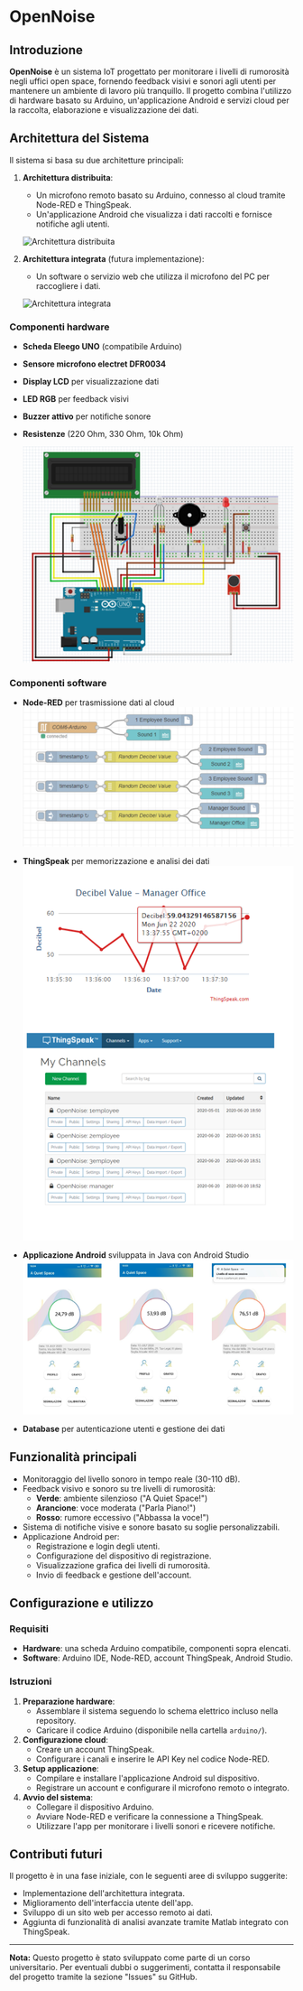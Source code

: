 # OpenNoise

## Introduzione
**OpenNoise** è un sistema IoT progettato per monitorare i livelli di rumorosità negli uffici open space, fornendo feedback visivi e sonori agli utenti per mantenere un ambiente di lavoro più tranquillo. Il progetto combina l'utilizzo di hardware basato su Arduino, un'applicazione Android e servizi cloud per la raccolta, elaborazione e visualizzazione dei dati.

## Architettura del Sistema
Il sistema si basa su due architetture principali:

1. **Architettura distribuita**:
   - Un microfono remoto basato su Arduino, connesso al cloud tramite Node-RED e ThingSpeak.
   - Un'applicazione Android che visualizza i dati raccolti e fornisce notifiche agli utenti.

   ![Architettura distribuita](images/architettura_distribuita.png)

2. **Architettura integrata** (futura implementazione):
   - Un software o servizio web che utilizza il microfono del PC per raccogliere i dati.

   ![Architettura integrata](images/architettura_integrata.png)

### Componenti hardware
- **Scheda Eleego UNO** (compatibile Arduino)
- **Sensore microfono electret DFR0034**
- **Display LCD** per visualizzazione dati
- **LED RGB** per feedback visivi
- **Buzzer attivo** per notifiche sonore
- **Resistenze** (220 Ohm, 330 Ohm, 10k Ohm)

   ![Schema Arduino](images/schema_arduino.png)

### Componenti software
- **Node-RED** per trasmissione dati al cloud
  ![Dashboard Node-RED](images/schema_nodered.png)

- **ThingSpeak** per memorizzazione e analisi dei dati
  ![Visualizzazione ThingSpeak](images/thingspeak.png)

- **Applicazione Android** sviluppata in Java con Android Studio
  ![Interfaccia app Android](images/applicazione_interfaccia.png)

- **Database** per autenticazione utenti e gestione dei dati

## Funzionalità principali
- Monitoraggio del livello sonoro in tempo reale (30-110 dB).
- Feedback visivo e sonoro su tre livelli di rumorosità:
  - **Verde**: ambiente silenzioso ("A Quiet Space!")
  - **Arancione**: voce moderata ("Parla Piano!")
  - **Rosso**: rumore eccessivo ("Abbassa la voce!")
- Sistema di notifiche visive e sonore basato su soglie personalizzabili.
- Applicazione Android per:
  - Registrazione e login degli utenti.
  - Configurazione del dispositivo di registrazione.
  - Visualizzazione grafica dei livelli di rumorosità.
  - Invio di feedback e gestione dell'account.

## Configurazione e utilizzo
### Requisiti
- **Hardware**: una scheda Arduino compatibile, componenti sopra elencati.
- **Software**: Arduino IDE, Node-RED, account ThingSpeak, Android Studio.

### Istruzioni
1. **Preparazione hardware**:
   - Assemblare il sistema seguendo lo schema elettrico incluso nella repository.
   - Caricare il codice Arduino (disponibile nella cartella `arduino/`).
2. **Configurazione cloud**:
   - Creare un account ThingSpeak.
   - Configurare i canali e inserire le API Key nel codice Node-RED.
3. **Setup applicazione**:
   - Compilare e installare l'applicazione Android sul dispositivo.
   - Registrare un account e configurare il microfono remoto o integrato.
4. **Avvio del sistema**:
   - Collegare il dispositivo Arduino.
   - Avviare Node-RED e verificare la connessione a ThingSpeak.
   - Utilizzare l'app per monitorare i livelli sonori e ricevere notifiche.

## Contributi futuri
Il progetto è in una fase iniziale, con le seguenti aree di sviluppo suggerite:
- Implementazione dell'architettura integrata.
- Miglioramento dell'interfaccia utente dell'app.
- Sviluppo di un sito web per accesso remoto ai dati.
- Aggiunta di funzionalità di analisi avanzate tramite Matlab integrato con ThingSpeak.

---
**Nota:** Questo progetto è stato sviluppato come parte di un corso universitario. Per eventuali dubbi o suggerimenti, contatta il responsabile del progetto tramite la sezione "Issues" su GitHub.

